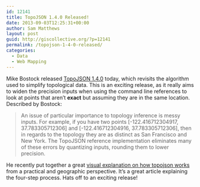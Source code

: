 ```yaml
---
id: 12141
title: TopoJSON 1.4.0 Released!
date: 2013-09-03T12:25:31+00:00
author: Sam Matthews
layout: post
guid: http://giscollective.org/?p=12141
permalink: /topojson-1-4-0-released/
categories:
  - Data
  - Web Mapping
---
```

Mike Bostock released [TopoJSON 1.4.0](https://github.com/mbostock/topojson/releases/tag/v1.4.0) today, which revisits the algorithm used to simplify topological data. This is an exciting release, as it really aims to widen the precision inputs when using the command line references to look at points that aren&#8217;t **exact** but assuming they are in the same location. Described by Bostock:

> An issue of particular importance to topology inference is messy inputs. For example, if you have two points [-122.416712304917, 37.783305712306] and [-122.416712304916, 37.783305712306], then in regards to the topology they are as distinct as San Francisco and New York. The TopoJSON reference implementation eliminates many of these errors by quantizing inputs, rounding them to lower precision.

He recently put together a great [visual explanation on how topojson works](http://bost.ocks.org/mike/topology/) from a practical and geographic perspective. It&#8217;s a great article explaining the four-step process. Hats off to an exciting release!